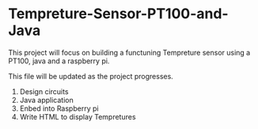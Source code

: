 # Tempreture-Sensor-PT100-and-Java
This project will focus on building a functuning Tempreture sensor using a PT100, java and a raspberry pi.

This file will be updated as the project progresses.


1. Design circuits
2. Java application
3. Enbed into Raspberry pi
4. Write HTML to display Tempretures
